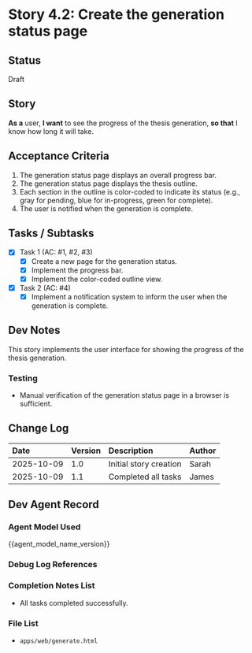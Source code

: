# Story 4.2: Create the generation status page

## Status

Draft

## Story

**As a** user,
**I want** to see the progress of the thesis generation,
**so that** I know how long it will take.

## Acceptance Criteria

1. The generation status page displays an overall progress bar.
2. The generation status page displays the thesis outline.
3. Each section in the outline is color-coded to indicate its status (e.g., gray for pending, blue for in-progress, green for complete).
4. The user is notified when the generation is complete.

## Tasks / Subtasks

- [x] Task 1 (AC: #1, #2, #3)
    - [x] Create a new page for the generation status.
    - [x] Implement the progress bar.
    - [x] Implement the color-coded outline view.
- [x] Task 2 (AC: #4)
    - [x] Implement a notification system to inform the user when the generation is complete.

## Dev Notes

This story implements the user interface for showing the progress of the thesis generation.

### Testing

- Manual verification of the generation status page in a browser is sufficient.

## Change Log

| Date | Version | Description | Author |
| :--- | :--- | :--- | :--- |
| 2025-10-09 | 1.0 | Initial story creation | Sarah |
| 2025-10-09 | 1.1 | Completed all tasks | James |

## Dev Agent Record

### Agent Model Used

{{agent_model_name_version}}

### Debug Log References

### Completion Notes List

- All tasks completed successfully.

### File List

- `apps/web/generate.html`

